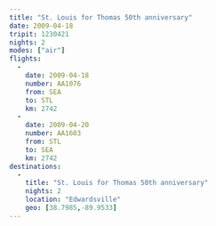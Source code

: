 ```yaml
---
title: "St. Louis for Thomas 50th anniversary"
date: 2009-04-18
tripit: 1230421
nights: 2
modes: ["air"]
flights:
  -
    date: 2009-04-18
    number: AA1076
    from: SEA
    to: STL
    km: 2742
  -
    date: 2009-04-20
    number: AA1603
    from: STL
    to: SEA
    km: 2742
destinations:
  -
    title: "St. Louis for Thomas 50th anniversary"
    nights: 2
    location: "Edwardsville"
    geo: [38.7985,-89.9533]
---
```


